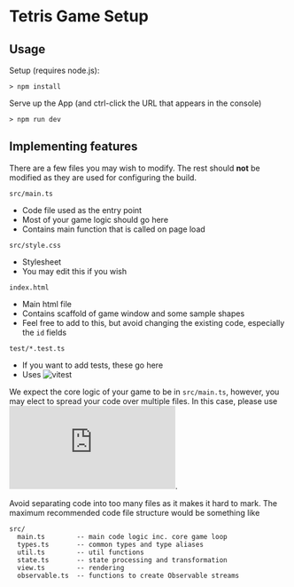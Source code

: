 # Tetris Game Setup

## Usage

Setup (requires node.js):
```
> npm install
```

Serve up the App (and ctrl-click the URL that appears in the console)
```
> npm run dev
```

## Implementing features

There are a few files you may wish to modify. The rest should **not** be modified as they are used for configuring the build.

`src/main.ts`
- Code file used as the entry point
- Most of your game logic should go here
- Contains main function that is called on page load

`src/style.css`
- Stylesheet
- You may edit this if you wish

`index.html`
- Main html file
- Contains scaffold of game window and some sample shapes
- Feel free to add to this, but avoid changing the existing code, especially the `id` fields

`test/*.test.ts`
- If you want to add tests, these go here
- Uses ![`vitest`](https://vitest.dev/api/)

We expect the core logic of your game to be in `src/main.ts`, however, you may elect to spread your code over multiple files. In this case, please use ![TS Modules](https://www.typescriptlang.org/docs/handbook/modules.html).

Avoid separating code into too many files as it makes it hard to mark. The maximum recommended code file structure would be something like

```
src/
  main.ts        -- main code logic inc. core game loop
  types.ts       -- common types and type aliases
  util.ts        -- util functions
  state.ts       -- state processing and transformation
  view.ts        -- rendering
  observable.ts  -- functions to create Observable streams
```
